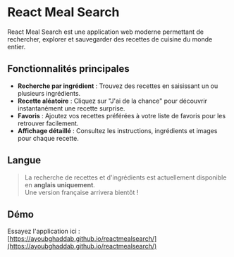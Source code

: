 # React Meal Search

React Meal Search est une application web moderne permettant de rechercher, explorer et sauvegarder des recettes de cuisine du monde entier.

## Fonctionnalités principales

- **Recherche par ingrédient** : Trouvez des recettes en saisissant un ou plusieurs ingrédients.
- **Recette aléatoire** : Cliquez sur "J'ai de la chance" pour découvrir instantanément une recette surprise.
- **Favoris** : Ajoutez vos recettes préférées à votre liste de favoris pour les retrouver facilement.
- **Affichage détaillé** : Consultez les instructions, ingrédients et images pour chaque recette.

## Langue

> La recherche de recettes et d'ingrédients est actuellement disponible en **anglais uniquement**.  
> Une version française arrivera bientôt !

## Démo

Essayez l'application ici :  
[https://ayoubghaddab.github.io/reactmealsearch/](https://ayoubghaddab.github.io/reactmealsearch/)


